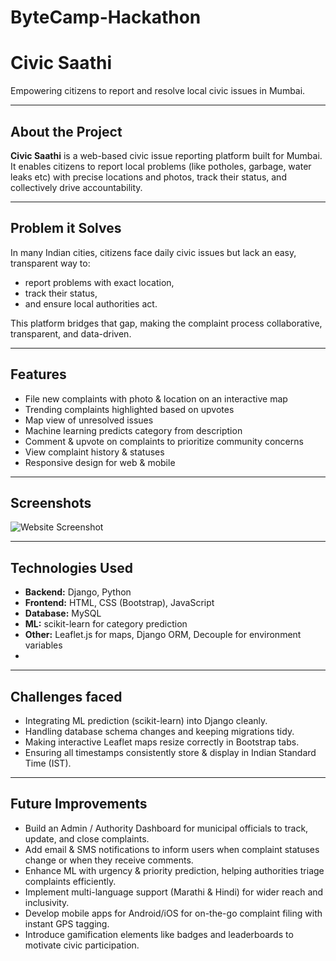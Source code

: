 # ByteCamp-Hackathon
# Civic Saathi 
Empowering citizens to report and resolve local civic issues in Mumbai.

---

## About the Project
**Civic Saathi** is a web-based civic issue reporting platform built for Mumbai.  
It enables citizens to report local problems (like potholes, garbage, water leaks etc) with precise locations and photos, track their status, and collectively drive accountability.

---

## Problem it Solves
In many Indian cities, citizens face daily civic issues but lack an easy, transparent way to:
- report problems with exact location,
- track their status,
- and ensure local authorities act.

This platform bridges that gap, making the complaint process collaborative, transparent, and data-driven.

---

## Features
- File new complaints with photo & location on an interactive map
- Trending complaints highlighted based on upvotes
- Map view of unresolved issues
- Machine learning predicts category from description
- Comment & upvote on complaints to prioritize community concerns
- View complaint history & statuses
- Responsive design for web & mobile

---

## Screenshots

![Website Screenshot](PrathmeshGawade19/ByteCamp-Hackathon/blob/main/core/static/core/images/website_preview.png)

---

## Technologies Used
- **Backend:** Django, Python
- **Frontend:** HTML, CSS (Bootstrap), JavaScript
- **Database:** MySQL
- **ML:** scikit-learn for category prediction
- **Other:** Leaflet.js for maps, Django ORM, Decouple for environment variables
- 
---

## Challenges faced

- Integrating ML prediction (scikit-learn) into Django cleanly.
- Handling database schema changes and keeping migrations tidy.
- Making interactive Leaflet maps resize correctly in Bootstrap tabs.
- Ensuring all timestamps consistently store & display in Indian Standard Time (IST).

---

## Future Improvements
- Build an Admin / Authority Dashboard for municipal officials to track, update, and close complaints.
- Add email & SMS notifications to inform users when complaint statuses change or when they receive comments.
- Enhance ML with urgency & priority prediction, helping authorities triage complaints efficiently.
- Implement multi-language support (Marathi & Hindi) for wider reach and inclusivity.
- Develop mobile apps for Android/iOS for on-the-go complaint filing with instant GPS tagging.
- Introduce gamification elements like badges and leaderboards to motivate civic participation.
